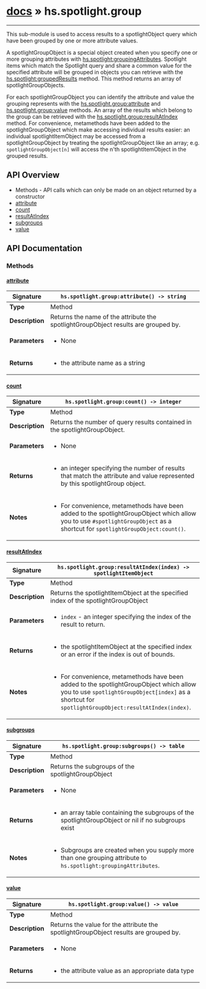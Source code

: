 # [docs](index.md) » hs.spotlight.group
---

This sub-module is used to access results to a spotlightObject query which have been grouped by one or more attribute values.

A spotlightGroupObject is a special object created when you specify one or more grouping attributes with [hs.spotlight:groupingAttributes](#groupingAttributes). Spotlight items which match the Spotlight query and share a common value for the specified attribute will be grouped in objects you can retrieve with the [hs.spotlight:groupedResults](#groupedResults) method. This method returns an array of spotlightGroupObjects.

For each spotlightGroupObject you can identify the attribute and value the grouping represents with the [hs.spotlight.group:attribute](#attribute) and [hs.spotlight.group:value](#value) methods.  An array of the results which belong to the group can be retrieved with the [hs.spotlight.group:resultAtIndex](#resultAtIndex) method.  For convenience, metamethods have been added to the spotlightGroupObject which make accessing individual results easier:  an individual spotlightItemObject may be accessed from a spotlightGroupObject by treating the spotlightGroupObject like an array; e.g. `spotlightGroupObject[n]` will access the n'th spotlightItemObject in the grouped results.

## API Overview
* Methods - API calls which can only be made on an object returned by a constructor
 * [attribute](#attribute)
 * [count](#count)
 * [resultAtIndex](#resultatindex)
 * [subgroups](#subgroups)
 * [value](#value)

## API Documentation

### Methods

#### [attribute](#attribute)
| <span style="font-align: left;">**Signature**</span> | <span style="font-align: left;">`hs.spotlight.group:attribute() -> string` </span>                                                |
| -----------------------------------------------------|---------------------------------------------------------------------------------------------------------|
| **Type**                                             | Method                                                                                         |
| **Description**                                      | Returns the name of the attribute the spotlightGroupObject results are grouped by.                                                                                         |
| **Parameters**                                       | <ul><li>None</li></ul> |
| **Returns**                                          | <ul><li>the attribute name as a string</li></ul>          |

#### [count](#count)
| <span style="font-align: left;">**Signature**</span> | <span style="font-align: left;">`hs.spotlight.group:count() -> integer` </span>                                                |
| -----------------------------------------------------|---------------------------------------------------------------------------------------------------------|
| **Type**                                             | Method                                                                                         |
| **Description**                                      | Returns the number of query results contained in the spotlightGroupObject.                                                                                         |
| **Parameters**                                       | <ul><li>None</li></ul> |
| **Returns**                                          | <ul><li>an integer specifying the number of results that match the attribute and value represented by this spotlightGroup object.</li></ul>          |
| **Notes**                                            | <ul><li>For convenience, metamethods have been added to the spotlightGroupObject which allow you to use `#spotlightGroupObject` as a shortcut for `spotlightGroupObject:count()`.</li></ul>                |

#### [resultAtIndex](#resultatindex)
| <span style="font-align: left;">**Signature**</span> | <span style="font-align: left;">`hs.spotlight.group:resultAtIndex(index) -> spotlightItemObject` </span>                                                |
| -----------------------------------------------------|---------------------------------------------------------------------------------------------------------|
| **Type**                                             | Method                                                                                         |
| **Description**                                      | Returns the spotlightItemObject at the specified index of the spotlightGroupObject                                                                                         |
| **Parameters**                                       | <ul><li>`index` - an integer specifying the index of the result to return.</li></ul> |
| **Returns**                                          | <ul><li>the spotlightItemObject at the specified index or an error if the index is out of bounds.</li></ul>          |
| **Notes**                                            | <ul><li>For convenience, metamethods have been added to the spotlightGroupObject which allow you to use `spotlightGroupObject[index]` as a shortcut for `spotlightGroupObject:resultAtIndex(index)`.</li></ul>                |

#### [subgroups](#subgroups)
| <span style="font-align: left;">**Signature**</span> | <span style="font-align: left;">`hs.spotlight.group:subgroups() -> table` </span>                                                |
| -----------------------------------------------------|---------------------------------------------------------------------------------------------------------|
| **Type**                                             | Method                                                                                         |
| **Description**                                      | Returns the subgroups of the spotlightGroupObject                                                                                         |
| **Parameters**                                       | <ul><li>None</li></ul> |
| **Returns**                                          | <ul><li>an array table containing the subgroups of the spotlightGroupObject or nil if no subgroups exist</li></ul>          |
| **Notes**                                            | <ul><li>Subgroups are created when you supply more than one grouping attribute to `hs.spotlight:groupingAttributes`.</li></ul>                |

#### [value](#value)
| <span style="font-align: left;">**Signature**</span> | <span style="font-align: left;">`hs.spotlight.group:value() -> value` </span>                                                |
| -----------------------------------------------------|---------------------------------------------------------------------------------------------------------|
| **Type**                                             | Method                                                                                         |
| **Description**                                      | Returns the value for the attribute the spotlightGroupObject results are grouped by.                                                                                         |
| **Parameters**                                       | <ul><li>None</li></ul> |
| **Returns**                                          | <ul><li>the attribute value as an appropriate data type</li></ul>          |

